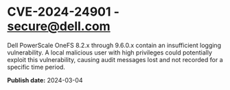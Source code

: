 # CVE-2024-24901 - secure@dell.com

Dell PowerScale OneFS 8.2.x through 9.6.0.x contain an insufficient logging vulnerability. A local malicious user with high privileges could potentially exploit this vulnerability, causing audit messages lost and not recorded for a specific time period.

**Publish date:** 2024-03-04
